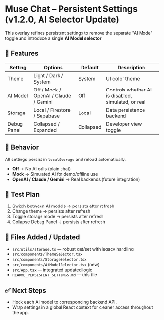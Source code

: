 # Muse Chat – Persistent Settings (v1.2.0, AI Selector Update)

This overlay refines persistent settings to remove the separate "AI Mode" toggle and introduce a single **AI Model selector**.

## 🔧 Features

| Setting | Options | Default | Description |
|----------|----------|----------|--------------|
| Theme | Light / Dark / System | System | UI color theme |
| AI Model | Off / Mock / OpenAI / Claude / Gemini | Off | Controls whether AI is disabled, simulated, or real |
| Storage | Local / Firestore / Supabase | Local | Data persistence backend |
| Debug Panel | Collapsed / Expanded | Collapsed | Developer view toggle |

## 🧠 Behavior
All settings persist in `localStorage` and reload automatically.

- **Off** → No AI calls (plain chat)
- **Mock** → Simulated AI for demo/offline use
- **OpenAI / Claude / Gemini** → Real backends (future integration)

## 🧪 Test Plan

1. Switch between AI models → persists after refresh  
2. Change theme → persists after refresh  
3. Toggle storage mode → persists after refresh  
4. Collapse Debug Panel → persists after refresh  

## 📁 Files Added / Updated

- `src/utils/storage.ts` — robust get/set with legacy handling  
- `src/components/ThemeSelector.tsx`  
- `src/components/StorageSelector.tsx`  
- `src/components/AiModelSelector.tsx` (new)  
- `src/App.tsx` — integrated updated logic  
- `README_PERSISTENT_SETTINGS.md` — this file

## ✅ Next Steps
- Hook each AI model to corresponding backend API.  
- Wrap settings in a global React context for cleaner access throughout the app.
